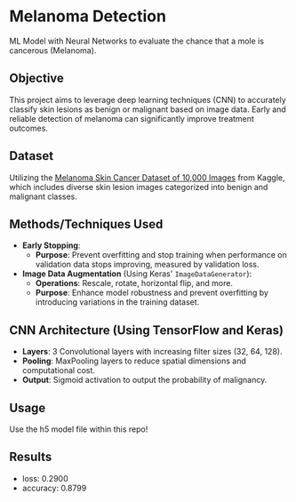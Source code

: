 # Melanoma Detection
ML Model with Neural Networks to evaluate the chance that a mole is cancerous (Melanoma).

## Objective
This project aims to leverage deep learning techniques (CNN) to accurately classify skin lesions as benign or malignant based on image data. Early and reliable detection of melanoma can significantly improve treatment outcomes.

## Dataset
Utilizing the [Melanoma Skin Cancer Dataset of 10,000 Images](https://www.kaggle.com/datasets/hasnainjaved/melanoma-skin-cancer-dataset-of-10000-images) from Kaggle, which includes diverse skin lesion images categorized into benign and malignant classes.

## Methods/Techniques Used
- **Early Stopping**:
  - **Purpose**: Prevent overfitting and stop training when performance on validation data stops improving, measured by validation loss.
- **Image Data Augmentation** (Using Keras' `ImageDataGenerator`):
  - **Operations**: Rescale, rotate, horizontal flip, and more.
  - **Purpose**: Enhance model robustness and prevent overfitting by introducing variations in the training dataset.

## CNN Architecture (Using TensorFlow and Keras)
- **Layers**: 3 Convolutional layers with increasing filter sizes (32, 64, 128).
- **Pooling**: MaxPooling layers to reduce spatial dimensions and computational cost.
- **Output**: Sigmoid activation to output the probability of malignancy.

## Usage
Use the h5 model file within this repo!

## Results
- loss: 0.2900
- accuracy: 0.8799
